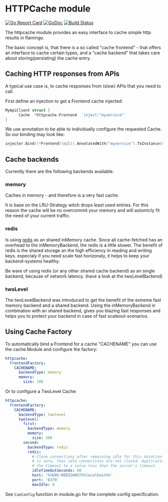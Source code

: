 # HTTPCache module

[![Go Report Card](https://goreportcard.com/badge/github.com/i-love-flamingo/httpcache)](https://goreportcard.com/report/github.com/i-love-flamingo/httpcache) [![GoDoc](https://godoc.org/github.com/i-love-flamingo/httpcache?status.svg)](https://godoc.org/github.com/i-love-flamingo/httpcache) [![Build Status](https://travis-ci.org/i-love-flamingo/httpcache.svg)](https://travis-ci.org/i-love-flamingo/flamingo)

The httpcache module provides an easy interface to cache simple http results in flamingo.

The basic concept is, that there is a so called "cache frontend" - that offers an interface to cache certain types, 
and a "cache backend" that takes care about storing(persisting) the cache entry.

## Caching HTTP responses from APIs

A typical use case is, to cache responses from (slow) APIs that you need to call.

First define an injection to get a Frontend cache injected:

```go
MyApiClient struct {
      Cache  *httpcache.Frontend  `inject:"myservice"`
}
```

We use annotation to be able to individually configure the requested Cache. So our binding may look like:

```go
injector.Bind((*Frontend)(nil)).AnnotatedWith("myservice").ToInstance(&Frontend{})
```

## Cache backends

Currently there are the following backends available:

### memory

Caches in memory - and therefore is a very fast cache.

It is base on the LRU-Strategy witch drops least used entries. For this reason the cache will be no overcommit your memory and will automicly fit the need of your current traffic.

### redis

Is using [redis](https://redis.io/) as an shared inMemory cache.
Since all cache-fetched has an overhead to the inMemoryBackend, the redis is a little slower.
The benefit of redis is the shared storage an the high efficiency in reading and writing keys. especialy if you need scale fast horizonaly, it helps to keep your backend-systems healthy.

Be ware of using redis (or any other shared cache backend) as an single backend, because of network latency. (have a look at the twoLevelBackend)


### twoLevel

The twoLevelBackend was introduced to get the benefit of the extreme fast memory backend and a shared backend.
Using the inMemoryBackend in combination with an shared backend, gives you blazing fast responses and helps you to protect your backend in case of fast scaleout-scenarios.


## Using Cache Factory

To automatically bind a Frontend for a cache "CACHENAME" you can use the cache.Module and configure the factory:

```yaml
httpcache:
  frontendFactory:
    CACHENAME:
      backendType: memory
      memory:
        size: 200
```

Or to configure a TwoLevel Cache:

```yaml
httpcache:
  frontendFactory:
    CACHENAME:
      backendType: twolevel
      twolevel:
        first:
          backendType: memory
          memory:
            size: 200
        second:
          backendType: redis
          redis:
            # Close connections after remaining idle for this duration. If the value
            # is zero, then idle connections are not closed. Applications should set
            # the timeout to a value less than the server's timeout.
            idleTimeOutSeconds: 60
            host: '%%ENV:REDISHOST%%localhost%%'
            port: '6379'
            maxIdle: 8
```

See `CueConfig` function in module.go for the complete config specification.
